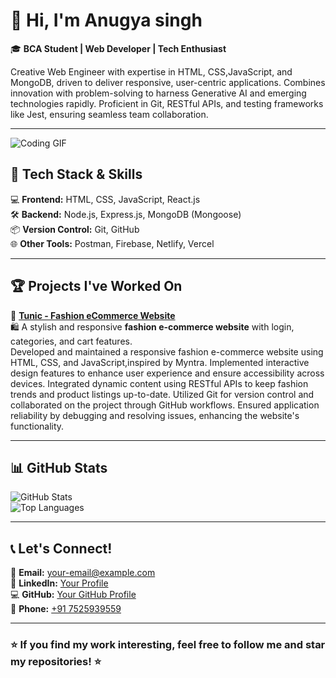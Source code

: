 # 👋 Hi, I'm Anugya singh 

🎓 **BCA Student | Web Developer | Tech Enthusiast**  

Creative Web Engineer with expertise in HTML, CSS,JavaScript, and MongoDB, driven to deliver responsive, user-centric applications. Combines innovation with problem-solving to harness Generative AI and emerging technologies rapidly. Proficient in Git, RESTful APIs, and testing frameworks like Jest, ensuring seamless team collaboration.

---
![Coding GIF](https://media.giphy.com/media/cNfIqjpCY1zqfaLmd8/giphy.gif?cid=ecf05e4731voy09lbmuyqdsmwu3pecj0vmi0iq5s7pb6akjb&ep=v1_gifs_related&rid=giphy.gif&ct=g)


## 🚀 **Tech Stack & Skills**
💻 **Frontend:** HTML, CSS, JavaScript, React.js  
🛠️ **Backend:** Node.js, Express.js, MongoDB (Mongoose)  
📦 **Version Control:** Git, GitHub  
🌐 **Other Tools:** Postman, Firebase, Netlify, Vercel  

---

## 🏆 **Projects I've Worked On**
🔹 **[Tunic - Fashion eCommerce Website](https://anugyasingh123.github.io/Project1/)**  
🛍️ A stylish and responsive **fashion e-commerce website** with login, categories, and cart features.  
Developed and maintained a responsive fashion e-commerce website using HTML, CSS, and JavaScript,inspired by Myntra. Implemented interactive design features to enhance user experience and ensure accessibility across devices. Integrated dynamic content using RESTful APIs to keep fashion trends and product listings up-to-date. Utilized Git for version control and collaborated on the project through GitHub workflows. Ensured application reliability by debugging and resolving issues, enhancing the website's functionality.


---

## 📊 **GitHub Stats**
![GitHub Stats](https://github-readme-stats.vercel.app/api?username=Anugyasingh123&show_icons=true&theme=tokyonight)  
![Top Languages](https://github-readme-stats.vercel.app/api/top-langs/?username=Anugyasingh123&layout=compact&theme=tokyonight)  

---

## 📞 **Let's Connect!**
📩 **Email:** [your-email@example.com](mailto:anugya.queen06@gmail.com)  
🔗 **LinkedIn:** [Your Profile](https://linkedin.com/in/anugya-singh-3a854133b)  
💻 **GitHub:** [Your GitHub Profile](https://github.com/Anugyasingh123)  
📱 **Phone:** [+91 7525939559](tel:+917525939559)  

---

### ⭐ **If you find my work interesting, feel free to follow me and star my repositories!** ⭐  
